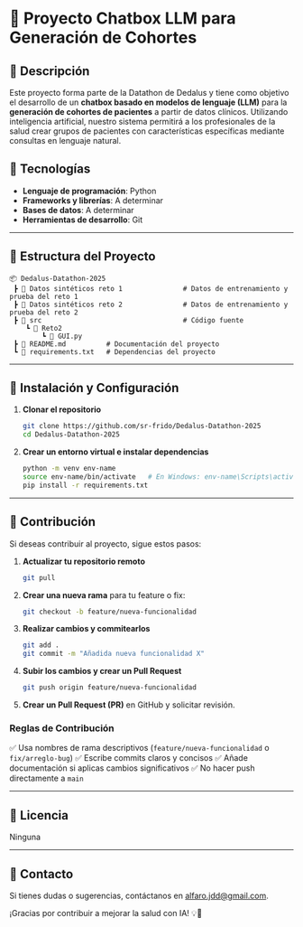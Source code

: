 # 📌 Proyecto Chatbox LLM para Generación de Cohortes

## 📖 Descripción
Este proyecto forma parte de la Datathon de Dedalus y tiene como objetivo el desarrollo de un **chatbox basado en modelos de lenguaje (LLM)** para la **generación de cohortes de pacientes** a partir de datos clínicos. Utilizando inteligencia artificial, nuestro sistema permitirá a los profesionales de la salud crear grupos de pacientes con características específicas mediante consultas en lenguaje natural.

## 🚀 Tecnologías
- **Lenguaje de programación**: Python
- **Frameworks y librerías**: A determinar
- **Bases de datos**: A determinar 
- **Herramientas de desarrollo**: Git

---

## 📂 Estructura del Proyecto
```
📦 Dedalus-Datathon-2025
 ┣ 📂 Datos sintéticos reto 1               # Datos de entrenamiento y prueba del reto 1
 ┣ 📂 Datos sintéticos reto 2               # Datos de entrenamiento y prueba del reto 2
 ┣ 📂 src                                   # Código fuente
    ┗ 📂 Reto2
        ┗ 📜 GUI.py
 ┣ 📜 README.md          # Documentación del proyecto
 ┗ 📜 requirements.txt   # Dependencias del proyecto
```

---

## 📌 Instalación y Configuración

1. **Clonar el repositorio**
   ```bash
   git clone https://github.com/sr-frido/Dedalus-Datathon-2025
   cd Dedalus-Datathon-2025
   ```

2. **Crear un entorno virtual e instalar dependencias**
   ```bash
   python -m venv env-name
   source env-name/bin/activate   # En Windows: env-name\Scripts\activate
   pip install -r requirements.txt
   ```

---

## 🤝 Contribución
Si deseas contribuir al proyecto, sigue estos pasos:

1. **Actualizar tu repositorio remoto**
    ```bash
   git pull
   ```

2. **Crear una nueva rama** para tu feature o fix:
   ```bash
   git checkout -b feature/nueva-funcionalidad
   ```

3. **Realizar cambios y commitearlos**
   ```bash
   git add .
   git commit -m "Añadida nueva funcionalidad X"
   ```

4. **Subir los cambios y crear un Pull Request**
   ```bash
   git push origin feature/nueva-funcionalidad
   ```

5. **Crear un Pull Request (PR)** en GitHub y solicitar revisión.

### Reglas de Contribución
✅ Usa nombres de rama descriptivos (`feature/nueva-funcionalidad` o `fix/arreglo-bug`)
✅ Escribe commits claros y concisos
✅ Añade documentación si aplicas cambios significativos
✅ No hacer push directamente a `main`

---

## 📄 Licencia
Ninguna

---

## 📧 Contacto
Si tienes dudas o sugerencias, contáctanos en [alfaro.jdd@gmail.com](mailto:alfaro.jdd@gmail.com).

¡Gracias por contribuir a mejorar la salud con IA! 💡🚀

